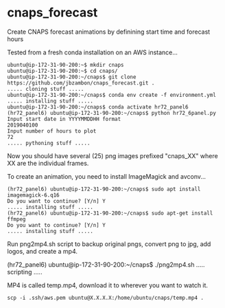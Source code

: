 # cnaps_forecast
Create CNAPS forecast animations by definining start time and forecast hours

Tested from a fresh conda installation on an AWS instance...
```
ubuntu@ip-172-31-90-200:~$ mkdir cnaps
ubuntu@ip-172-31-90-200:~$ cd cnaps/
ubuntu@ip-172-31-90-200:~/cnaps$ git clone https://github.com/jbzambon/cnaps_forecast.git .
..... cloning stuff .....
ubuntu@ip-172-31-90-200:~/cnaps$ conda env create -f environment.yml
..... installing stuff .....
ubuntu@ip-172-31-90-200:~/cnaps$ conda activate hr72_panel6
(hr72_panel6) ubuntu@ip-172-31-90-200:~/cnaps$ python hr72_6panel.py 
Input start date in YYYYMMDDHH format
2019040100
Input number of hours to plot
72
..... pythoning stuff .....
```
Now you should have several (25) png images prefixed "cnaps_XX" where XX are the individual frames.

To create an animation, you need to install ImageMagick and avconv...
```
(hr72_panel6) ubuntu@ip-172-31-90-200:~/cnaps$ sudo apt install imagemagick-6.q16 
Do you want to continue? [Y/n] Y
..... installing stuff .....
(hr72_panel6) ubuntu@ip-172-31-90-200:~/cnaps$ sudo apt-get install ffmpeg
Do you want to continue? [Y/n] Y
..... installing stuff .....
```

Run png2mp4.sh script to backup original pngs, convert png to jpg, add logos, and create a mp4.

(hr72_panel6) ubuntu@ip-172-31-90-200:~/cnaps$ ./png2mp4.sh 
..... scripting .....

MP4 is called temp.mp4, download it to wherever you want to watch it.
```
scp -i .ssh/aws.pem ubuntu@X.X.X.X:/home/ubuntu/cnaps/temp.mp4 .
```
